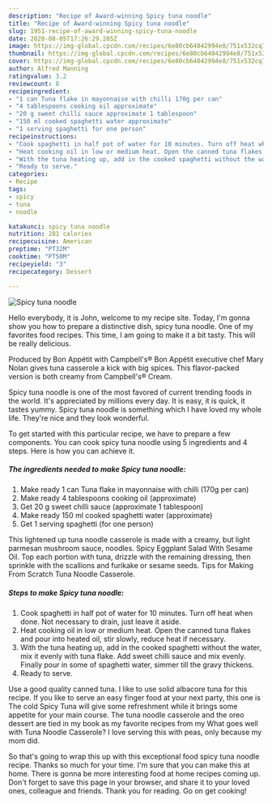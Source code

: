 ```yaml
---
description: "Recipe of Award-winning Spicy tuna noodle"
title: "Recipe of Award-winning Spicy tuna noodle"
slug: 1951-recipe-of-award-winning-spicy-tuna-noodle
date: 2020-08-05T17:26:29.285Z
image: https://img-global.cpcdn.com/recipes/6e80cb64042994e8/751x532cq70/spicy-tuna-noodle-recipe-main-photo.jpg
thumbnail: https://img-global.cpcdn.com/recipes/6e80cb64042994e8/751x532cq70/spicy-tuna-noodle-recipe-main-photo.jpg
cover: https://img-global.cpcdn.com/recipes/6e80cb64042994e8/751x532cq70/spicy-tuna-noodle-recipe-main-photo.jpg
author: Alfred Manning
ratingvalue: 3.2
reviewcount: 8
recipeingredient:
- "1 can Tuna flake in mayonnaise with chilli 170g per can"
- "4 tablespoons cooking oil approximate"
- "20 g sweet chilli sauce approximate 1 tablespoon"
- "150 ml cooked spaghetti water approximate"
- "1 serving spaghetti for one person"
recipeinstructions:
- "Cook spaghetti in half pot of water for 10 minutes. Turn off heat when done. Not necessary to drain, just leave it aside."
- "Heat cooking oil in low or medium heat. Open the canned tuna flakes and pour into heated oil, stir slowly, reduce heat if necessary."
- "With the tuna heating up, add in the cooked spaghetti without the water, mix it evenly with tuna flake. Add sweet chilli sauce and mix evenly. Finally pour in some of spaghetti water, simmer till the gravy thickens."
- "Ready to serve."
categories:
- Recipe
tags:
- spicy
- tuna
- noodle

katakunci: spicy tuna noodle 
nutrition: 281 calories
recipecuisine: American
preptime: "PT32M"
cooktime: "PT50M"
recipeyield: "3"
recipecategory: Dessert

---
```



![Spicy tuna noodle](https://img-global.cpcdn.com/recipes/6e80cb64042994e8/751x532cq70/spicy-tuna-noodle-recipe-main-photo.jpg)

Hello everybody, it is John, welcome to my recipe site. Today, I'm gonna show you how to prepare a distinctive dish, spicy tuna noodle. One of my favorites food recipes. This time, I am going to make it a bit tasty. This will be really delicious.

Produced by Bon Appétit with Campbell&#39;s® Bon Appétit executive chef Mary Nolan gives tuna casserole a kick with big spices. This flavor-packed version is both creamy from Campbell&#39;s® Cream.

Spicy tuna noodle is one of the most favored of current trending foods in the world. It's appreciated by millions every day. It is easy, it is quick, it tastes yummy. Spicy tuna noodle is something which I have loved my whole life. They're nice and they look wonderful.


To get started with this particular recipe, we have to prepare a few components. You can cook spicy tuna noodle using 5 ingredients and 4 steps. Here is how you can achieve it.

<!--inarticleads1-->

##### The ingredients needed to make Spicy tuna noodle:

1. Make ready 1 can Tuna flake in mayonnaise with chilli (170g per can)
1. Make ready 4 tablespoons cooking oil (approximate)
1. Get 20 g sweet chilli sauce (approximate 1 tablespoon)
1. Make ready 150 ml cooked spaghetti water (approximate)
1. Get 1 serving spaghetti (for one person)


This lightened up tuna noodle casserole is made with a creamy, but light parmesan mushroom sauce, noodles. Spicy Eggplant Salad With Sesame Oil. Top each portion with tuna, drizzle with the remaining dressing, then sprinkle with the scallions and furikake or sesame seeds. Tips for Making From Scratch Tuna Noodle Casserole. 

<!--inarticleads2-->

##### Steps to make Spicy tuna noodle:

1. Cook spaghetti in half pot of water for 10 minutes. Turn off heat when done. Not necessary to drain, just leave it aside.
1. Heat cooking oil in low or medium heat. Open the canned tuna flakes and pour into heated oil, stir slowly, reduce heat if necessary.
1. With the tuna heating up, add in the cooked spaghetti without the water, mix it evenly with tuna flake. Add sweet chilli sauce and mix evenly. Finally pour in some of spaghetti water, simmer till the gravy thickens.
1. Ready to serve.


Use a good quality canned tuna. I like to use solid albacore tuna for this recipe. If you like to serve an easy finger food at your next party, this one is The cold Spicy Tuna will give some refreshment while it brings some appetite for your main course. The tuna noodle casserole and the oreo dessert are tied in my book as my favorite recipes from my What goes well with Tuna Noodle Casserole? I love serving this with peas, only because my mom did. 

So that's going to wrap this up with this exceptional food spicy tuna noodle recipe. Thanks so much for your time. I'm sure that you can make this at home. There is gonna be more interesting food at home recipes coming up. Don't forget to save this page in your browser, and share it to your loved ones, colleague and friends. Thank you for reading. Go on get cooking!

